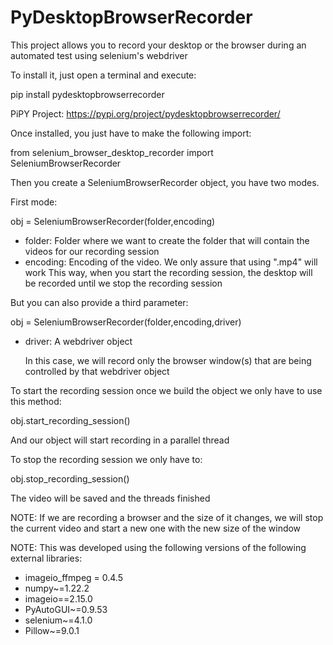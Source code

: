 # PyDesktopBrowserRecorder
 This project allows you to record your desktop or the browser during an automated test using selenium's webdriver

 To install it, just open a terminal and execute:

 pip install pydesktopbrowserrecorder

 PiPY Project: https://pypi.org/project/pydesktopbrowserrecorder/

 Once installed, you just have to make the following import:
 
 from selenium_browser_desktop_recorder import SeleniumBrowserRecorder
 
 Then you create a SeleniumBrowserRecorder object, you have two modes.

 First mode:

 obj = SeleniumBrowserRecorder(folder,encoding)

 - folder: Folder where we want to create the folder that will contain the videos for our recording session
 - encoding: Encoding of the video. We only assure that using ".mp4" will work
 This way, when you start the recording session, the desktop will be recorded until we stop the recording session
 
 But you can also provide a third parameter:

  obj = SeleniumBrowserRecorder(folder,encoding,driver)
  - driver: A webdriver object
  
    In this case, we will record only the browser window(s) that are being controlled by that webdriver object
  
  To start the recording session once we build the object we only have to use this method:
  
  obj.start_recording_session()
  
  And our object will start recording in a parallel thread
  
  To stop the recording session we only have to:

  obj.stop_recording_session()

  The video will be saved and the threads finished
  
  NOTE: If we are recording a browser and the size of it changes, we will stop the current video and start a new one with the new
  size of the window
 
NOTE: This was developed using the following versions of the following external libraries:
- imageio_ffmpeg = 0.4.5 
- numpy~=1.22.2 
- imageio==2.15.0 
- PyAutoGUI~=0.9.53 
- selenium~=4.1.0 
- Pillow~=9.0.1